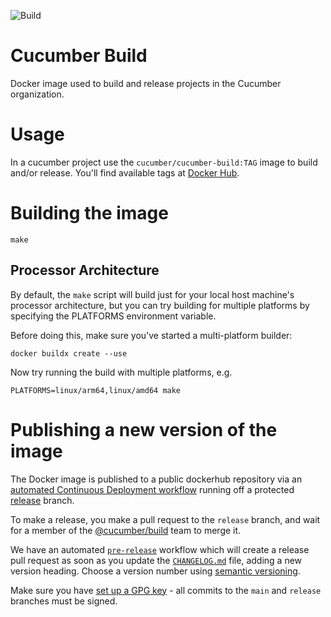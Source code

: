 ![Build](https://github.com/cucumber/build/actions/workflows/build.yaml/badge.svg)

# Cucumber Build

Docker image used to build and release projects in the Cucumber organization.

# Usage

In a cucumber project use the `cucumber/cucumber-build:TAG` image to build
and/or release. You'll find available tags at [Docker Hub](https://hub.docker.com/r/cucumber/cucumber-build/tags).

# Building the image

    make

## Processor Architecture

By default, the `make` script will build just for your local host machine's processor architecture, but you can try building for multiple platforms by specifying the PLATFORMS environment variable.

Before doing this, make sure you've started a multi-platform builder:

    docker buildx create --use

Now try running the build with multiple platforms, e.g.

    PLATFORMS=linux/arm64,linux/amd64 make

# Publishing a new version of the image

The Docker image is published to a public dockerhub repository via an [automated Continuous Deployment workflow](./.github/workflows/release.yaml) running off a protected [release](https://github.com/cucumber/build/tree/release) branch.

To make a release, you make a pull request to the `release` branch, and wait for a member of the [@cucumber/build](https://github.com/orgs/cucumber/teams/build) team to merge it.

We have an automated [`pre-release`](https://github.com/cucumber/build/blob/main/.github/workflows/pre-release.yaml) workflow which will create a release pull request as soon as you update the [`CHANGELOG.md`](https://github.com/cucumber/build/blob/main/CHANGELOG.md) file, adding a new version heading. Choose a version number using [semantic versioning](https://semver.org/).

Make sure you have [set up a GPG key](https://docs.github.com/en/github/authenticating-to-github/signing-commits) - all commits to the `main` and `release` branches must be signed.